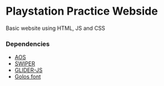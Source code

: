 # Playstation Practice Webside
Basic website using HTML, JS and CSS

### Dependencies
- [AOS](https://unpkg.com/aos@next/)
- [SWIPER](https://cdn.jsdelivr.net/npm/swiper@8/)
- [GLIDER-JS](https://cdn.jsdelivr.net/npm/glider-js@1.7.3/)
- [Golos font](https://fonts.googleapis.com/css2?family=Golos+Text:wght@400;500;600;700&display=swap)
